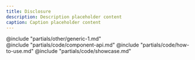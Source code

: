 ```yaml
---
title: Disclosure
description: Description placeholder content
caption: Caption placeholder content
---
```


<section data-tab="Other">
  @include "partials/other/generic-1.md"
</section>

<section data-tab="Code">
  @include "partials/code/component-api.md"
  @include "partials/code/how-to-use.md"
  @include "partials/code/showcase.md"
</section>

